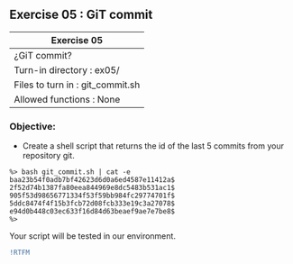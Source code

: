 ## Exercise 05 : GiT commit

|               Exercise 05             |
|---------------------------------------|
|             ¿GiT commit?              |
| Turn-in directory : ex05/             |
| Files to turn in : git_commit.sh      |
| Allowed functions : None              |

 ### Objective: 

* Create a shell script that returns the id of the last 5 commits from your repository
git.
<pre><code>%> bash git_commit.sh | cat -e
baa23b54f0adb7bf42623d6d0a6ed4587e11412a$
2f52d74b1387fa80eea844969e8dc5483b531ac1$
905f53d98656771334f53f59bb984fc29774701f$
5ddc8474f4f15b3fcb72d08fcb333e19c3a27078$
e94d0b448c03ec633f16d84d63beaef9ae7e7be8$
%></pre></code>

Your script will be tested in our environment.

```diff
!RTFM
```
